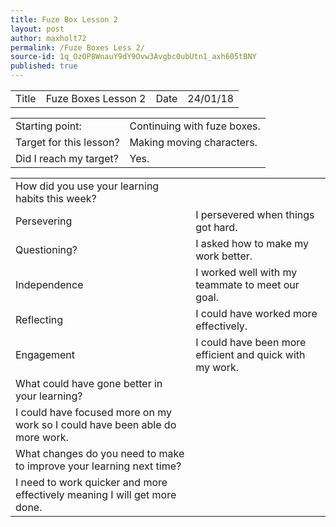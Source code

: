 ```yaml
---
title: Fuze Box Lesson 2
layout: post
author: maxholt72
permalink: /Fuze Boxes Less 2/
source-id: 1q_OzOP8WnauY9dY9Ovw3Avgbc0ubUtn1_axh605tBNY
published: true
---
```

<table>
  <tr>
    <td>Title</td>
    <td>Fuze Boxes Lesson 2</td>
    <td>Date</td>
    <td>24/01/18</td>
  </tr>
</table>


<table>
  <tr>
    <td>Starting point:</td>
    <td>Continuing with fuze boxes.</td>
  </tr>
  <tr>
    <td>Target for this lesson?</td>
    <td>Making moving characters.</td>
  </tr>
  <tr>
    <td>Did I reach my target? </td>
    <td>Yes.</td>
  </tr>
</table>


<table>
  <tr>
    <td>How did you use your learning habits this week?</td>
    <td></td>
  </tr>
  <tr>
    <td>Persevering</td>
    <td>I persevered when things got hard.</td>
  </tr>
  <tr>
    <td>Questioning?</td>
    <td>I asked how to make my work better.</td>
  </tr>
  <tr>
    <td>Independence</td>
    <td>I worked well with my teammate to meet our goal.</td>
  </tr>
  <tr>
    <td>Reflecting</td>
    <td>I could have worked more effectively.</td>
  </tr>
  <tr>
    <td>Engagement</td>
    <td>I could have been more efficient and quick with my work.</td>
  </tr>
  <tr>
    <td>What could have gone better in your learning?</td>
    <td></td>
  </tr>
  <tr>
    <td>I could have focused more on my work so I could have been able do more work.</td>
    <td></td>
  </tr>
  <tr>
    <td>What changes do you need to make to improve your learning next time?</td>
    <td></td>
  </tr>
  <tr>
    <td>I need to work quicker and more effectively meaning I will get more done.</td>
    <td></td>
  </tr>
</table>


